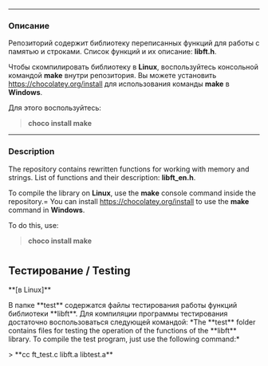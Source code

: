 ***
### Описание
Репозиторий содержит библиотеку переписанных функций для работы с памятью и строками.
Список функций и их описание: **libft.h**.

Чтобы скомпилировать библиотеку в **Linux**, воспользуйтесь консольной командой **make** внутри репозитория.
Вы можете установить https://chocolatey.org/install для использования команды **make** в **Windows**.

Для этого воспользуйтесь:
> **choco install make**

---

### Description
The repository contains rewritten functions for working with memory and strings.
List of functions and their description: **libft_en.h**.

To compile the library on **Linux**, use the **make** console command inside the repository.=
You can install https://chocolatey.org/install to use the **make** command in **Windows**.

To do this, use:
> **choco install make**

#

## Тестирование / Testing
<p>**[в Linux]**</p>
<p>В папке **test** содержатся файлы тестирования работы функций библиотеки **libft**.
Для компиляции программы тестирования достаточно воспользоваться следующей командой:
*The **test** folder contains files for testing the operation of the functions of the **libft** library.
To compile the test program, just use the following command:*</p>
> **сс ft_test.c libft.a libtest.a**
